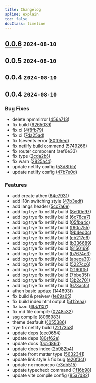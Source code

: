 ```yaml
---
title: Changelog
spline: explain
toc: false
docClass: timeline
---
```





## [0.0.6](https://github.com/estjs/athen/compare/v0.0.5...v0.0.6) `2024-08-10`




## 0.0.5 `2024-08-10`




## 0.0.4 `2024-08-10`




## 0.0.4 `2024-08-10`


### Bug Fixes

* delete npmmirror ([456a713](https://github.com/estjs/athen/commit/456a713690df0d44eb0191eeb061a9157c117ea4))
* fix build ([9265039](https://github.com/estjs/athen/commit/9265039f3bb8eba18da9bc3f471eb8af00ebc8e8))
* fix ci ([4f8fb79](https://github.com/estjs/athen/commit/4f8fb791b2f328f3024adccbe88641adfbb9a443))
* fix ci ([7da25ad](https://github.com/estjs/athen/commit/7da25ad9353e25422a3e6d496a0e6ff493887742))
* fix fsevents error ([80f05ed](https://github.com/estjs/athen/commit/80f05ed0b411243e43db4d3f3e5250f2b81a1ddc))
* fix netlify build commend ([5749266](https://github.com/estjs/athen/commit/574926659a5498d26f8518c43a2b4671e37c5e48))
* fix router component ([aef6e33](https://github.com/estjs/athen/commit/aef6e331b329106450c2ad68c6eb9fac8f4ee0a9))
* fix type ([2cda2b6](https://github.com/estjs/athen/commit/2cda2b6908e5b33f7bfdc8d021e730b52d733f47))
* fix warn ([2825a44](https://github.com/estjs/athen/commit/2825a44e56bc3985c4e91b191b18afa8f1a16e19))
* update netlify config ([53d8fbb](https://github.com/estjs/athen/commit/53d8fbb920d27e6a62675ec09d9e7e86dc3da129))
* update netlify config ([47b7e0d](https://github.com/estjs/athen/commit/47b7e0d777be1b0bb9eccac39384ff8b5a47ec47))


### Features

* add create athen ([64e7931](https://github.com/estjs/athen/commit/64e79313ca6f78a5ffdd7a3981fba3c6b2a49b5a))
* add i18n switching style ([47b3edf](https://github.com/estjs/athen/commit/47b3edfe30e017be752fe4a3af193a69dd2c6a44))
* add langs header ([5cc7a6e](https://github.com/estjs/athen/commit/5cc7a6ec2ac9987dfedd8f0221fc3517b7e43114))
* add log trye fix netlify build ([8e00e97](https://github.com/estjs/athen/commit/8e00e972f11fcb75524713636ae88435949a484b))
* add log trye fix netlify build ([6c78ca7](https://github.com/estjs/athen/commit/6c78ca7e4a68a189ea5ad4a515661cbbb3858414))
* add log trye fix netlify build ([05fba4c](https://github.com/estjs/athen/commit/05fba4ce6fee07ae64c7562dd4435a6f6b0baf41))
* add log trye fix netlify build ([f90c755](https://github.com/estjs/athen/commit/f90c75566c139c444fb68567308bdc833645076d))
* add log trye fix netlify build ([9b4ed0c](https://github.com/estjs/athen/commit/9b4ed0c8145c80fa243dcd8d0a5a3d4bf51ee3cd))
* add log trye fix netlify build ([eb217e6](https://github.com/estjs/athen/commit/eb217e62333ed74daf915c6d35a8f07c0c56c812))
* add log trye fix netlify build ([b336689](https://github.com/estjs/athen/commit/b3366894bc62eda20a586d3dc1f049253ecc25de))
* add log trye fix netlify build ([8150169](https://github.com/estjs/athen/commit/8150169974f40a8120d5865f30c66a591fd8ea78))
* add log trye fix netlify build ([b7674e3](https://github.com/estjs/athen/commit/b7674e32521619b2be1c7ece9f3aa82ff5b0c489))
* add log trye fix netlify build ([abeca30](https://github.com/estjs/athen/commit/abeca30133e62a81e109cda630e3cb2e43ee6c0c))
* add log trye fix netlify build ([5227cc6](https://github.com/estjs/athen/commit/5227cc6d2824d1d2ec7e8446da6defa84a7a22db))
* add log trye fix netlify build ([2160ff5](https://github.com/estjs/athen/commit/2160ff5f03830683c1c81c70d43d3415c300dc33))
* add log trye fix netlify build ([7bbe35f](https://github.com/estjs/athen/commit/7bbe35f4c65c9842241bb7dc13903c09a361599e))
* add log trye fix netlify build ([3b2c701](https://github.com/estjs/athen/commit/3b2c7014e77b6909cd54d150b797c16808e4c09c))
* add log trye fix netlify build ([673acfc](https://github.com/estjs/athen/commit/673acfc7e49038ac4949fc892e54da98544516f0))
* athen basic update ([144693f](https://github.com/estjs/athen/commit/144693f805676614d711a5ed778239673702c4bd))
* fix build & preivew ([fe69a65](https://github.com/estjs/athen/commit/fe69a65ec3013df2ed0d1ebf40efdc9ba1b42891))
* fix build index html output ([5f12eaa](https://github.com/estjs/athen/commit/5f12eaa051306daf11fd1c021d1d647a4b2d66b3))
* fix icon ([8bb1157](https://github.com/estjs/athen/commit/8bb1157d124f0ac786fb7d7aa857dbcb2ca013b0))
* fix md file compile ([0248c32](https://github.com/estjs/athen/commit/0248c32a3e7d5ea0c66d56858ff30cf123ddf2b2))
* ssg compile ([8066983](https://github.com/estjs/athen/commit/8066983ce32936cfdb0e2e811df4ca65bbf98366))
* theme deafault ([6055386](https://github.com/estjs/athen/commit/605538663afb728e9875059e2bbb5f2973a30b06))
* trye fix netlify build ([22f73b8](https://github.com/estjs/athen/commit/22f73b80232fd99c027a14f1b50fbe4ed53c7862))
* update deps ([ced0654](https://github.com/estjs/athen/commit/ced06540bf5a61817076f55ee9cbf8da2548a5be))
* update deps ([80ef62e](https://github.com/estjs/athen/commit/80ef62e77ca5b013339326e85978a8001d5482ac))
* update docs ([0c2d86d](https://github.com/estjs/athen/commit/0c2d86d9a121d35e13450d38bde9e6d727b4dd7e))
* update docs index ([2b982b4](https://github.com/estjs/athen/commit/2b982b457ed035875d398f626a2a0c46e0a41324))
* update front matter type ([5632341](https://github.com/estjs/athen/commit/5632341d1c9cc77e5edd69c2823c4f31691482ae))
* update link style & fix bug ([e20f3cf](https://github.com/estjs/athen/commit/e20f3cf537a14bdc1379d7d35474a4ff16908ee0))
* update nx monorepo ([e3db515](https://github.com/estjs/athen/commit/e3db5157131008aae83c38c4870bdda44b5a7fa0))
* update typecheck command ([1f16b98](https://github.com/estjs/athen/commit/1f16b98ebbaa94fdc106c2315a05d57dba915206))
* update vite compile config ([85a7d82](https://github.com/estjs/athen/commit/85a7d82e45173ae402fffbc39d037b426e177a98))




